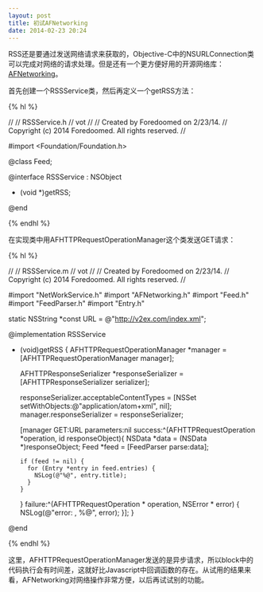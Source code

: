 ```yaml
---
layout: post
title: 初试AFNetworking
date: 2014-02-23 20:24
---
```

RSS还是要通过发送网络请求来获取的，Objective-C中的NSURLConnection类可以完成对网络的请求处理。但是还有一个更方便好用的开源网络库：[AFNetworking](http://afnetworking.com/)。

首先创建一个RSSService类，然后再定义一个getRSS方法：

{% hl %}

//
//  RSSService.h
//  vot
//
//  Created by Foredoomed on 2/23/14.
//  Copyright (c) 2014 Foredoomed. All rights reserved.
//

#import <Foundation/Foundation.h>

@class Feed;

@interface RSSService : NSObject

- (void *)getRSS;

@end

{% endhl %}

在实现类中用AFHTTPRequestOperationManager这个类发送GET请求：

{% hl %}

//
//  RSSService.m
//  vot
//
//  Created by Foredoomed on 2/23/14.
//  Copyright (c) 2014 Foredoomed. All rights reserved.
//

#import "NetWorkService.h"
#import "AFNetworking.h"
#import "Feed.h"
#import "FeedParser.h"
#import "Entry.h"

static NSString *const URL = @"http://v2ex.com/index.xml";

@implementation RSSService

- (void)getRSS {
  AFHTTPRequestOperationManager *manager =
      [AFHTTPRequestOperationManager manager];

  AFHTTPResponseSerializer *responseSerializer =
      [AFHTTPResponseSerializer serializer];

  responseSerializer.acceptableContentTypes =
      [NSSet setWithObjects:@"application/atom+xml", nil];
  manager.responseSerializer = responseSerializer;

  [manager GET:URL parameters:nil
  success:^(AFHTTPRequestOperation *operation, id responseObject){
      NSData *data = (NSData *)responseObject;
      Feed *feed = [FeedParser parse:data];

      if (feed != nil) {
        for (Entry *entry in feed.entries) {
          NSLog(@"%@", entry.title);
        }
      }
    }
  failure:^(AFHTTPRequestOperation * operation, NSError * error) {
    NSLog(@"error: , %@", error);
  }];
}

@end

{% endhl %}

这里，AFHTTPRequestOperationManager发送的是异步请求，所以block中的代码执行会有时间差，这就好比Javascript中回调函数的存在。从试用的结果来看，AFNetworking对网络操作非常方便，以后再试试别的功能。